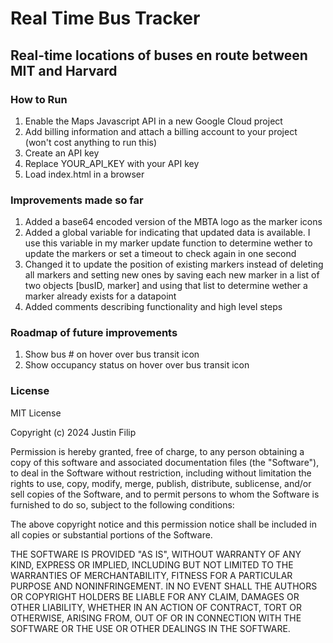 # Real Time Bus Tracker

## Real-time locations of buses en route between MIT and Harvard

### How to Run
1) Enable the Maps Javascript API in a new Google Cloud project
2) Add billing information and attach a billing account to your project (won't cost anything to run this)
3) Create an API key
4) Replace YOUR_API_KEY with your API key
5) Load index.html in a browser

### Improvements made so far

1) Added a base64 encoded version of the MBTA logo as the marker icons
2) Added a global variable for indicating that updated data is available. I use this variable in my marker update function to determine wether to update the markers or set a timeout to check again in one second
3) Changed it to update the position of existing markers instead of deleting all markers and setting new ones by saving each new marker in a list of two objects [busID, marker] and using that list to determine wether a marker already exists for a datapoint
4) Added comments describing functionality and high level steps

### Roadmap of future improvements
1) Show bus # on hover over bus transit icon
2) Show occupancy status on hover over bus transit icon

### License
MIT License

Copyright (c) 2024 Justin Filip

Permission is hereby granted, free of charge, to any person obtaining a copy
of this software and associated documentation files (the "Software"), to deal
in the Software without restriction, including without limitation the rights
to use, copy, modify, merge, publish, distribute, sublicense, and/or sell
copies of the Software, and to permit persons to whom the Software is
furnished to do so, subject to the following conditions:

The above copyright notice and this permission notice shall be included in all
copies or substantial portions of the Software.

THE SOFTWARE IS PROVIDED "AS IS", WITHOUT WARRANTY OF ANY KIND, EXPRESS OR
IMPLIED, INCLUDING BUT NOT LIMITED TO THE WARRANTIES OF MERCHANTABILITY,
FITNESS FOR A PARTICULAR PURPOSE AND NONINFRINGEMENT. IN NO EVENT SHALL THE
AUTHORS OR COPYRIGHT HOLDERS BE LIABLE FOR ANY CLAIM, DAMAGES OR OTHER
LIABILITY, WHETHER IN AN ACTION OF CONTRACT, TORT OR OTHERWISE, ARISING FROM,
OUT OF OR IN CONNECTION WITH THE SOFTWARE OR THE USE OR OTHER DEALINGS IN THE
SOFTWARE.